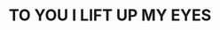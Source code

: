---
capo: 0
id: 0
lang: en-us
page: '123'
step: pre
subtitle: ''
tags: []
title: TO YOU I LIFT UP MY EYES
---